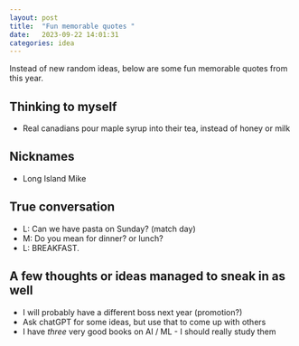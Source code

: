 ```yaml
---
layout: post
title:  "Fun memorable quotes "
date:   2023-09-22 14:01:31
categories: idea
---
```


Instead of new random ideas, below are some fun memorable quotes from this year.

## Thinking to myself
- Real canadians pour maple syrup into their tea, instead of honey or milk

## Nicknames
- Long Island Mike

## True conversation
- L: Can we have pasta on Sunday? (match day)
- M: Do you mean for dinner?  or lunch? 
- L: BREAKFAST.

## A few thoughts or ideas managed to sneak in as well
- I will probably have a different boss next year (promotion?)
- Ask chatGPT for some ideas, but use that to come up with others
- I have *three* very good books on AI / ML - I should really study them

